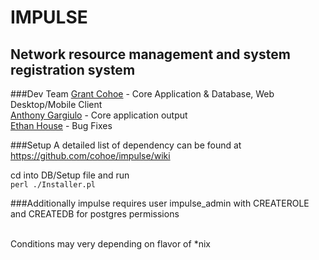 IMPULSE
==============
Network resource management and system registration system
--------------

###Dev Team
[Grant Cohoe](https://github.com/cohoe) - Core Application & Database, Web Desktop/Mobile Client<br />
[Anthony Gargiulo](https://github.com/agargiulo) - Core application output<br />
[Ethan House](https://github.com/ehouse) - Bug Fixes<br />

###Setup
A detailed list of dependency can be found at<br />
<https://github.com/cohoe/impulse/wiki><br />

cd into DB/Setup file and run<br />
`perl ./Installer.pl`

###Additionally
impulse requires user impulse_admin with CREATEROLE and CREATEDB for postgres permissions<br /><br />

Conditions may very depending on flavor of *nix
